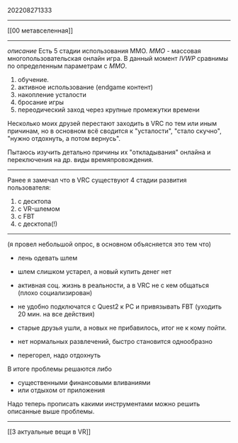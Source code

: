 202208271333
***
[[00 метавселенная]]
***
*описание*
Есть 5 стадии использования ММО.
*ММО* - массовая многопользовательская онлайн игра. 
В данный момент *IVWP* сравнимы по определенным параметрам с *ММО*.

1. обучение.
2. активное использование (endgame контент)
3. накопление усталости
4. бросание игры
5. переодический заход через крупные промежутки времени

Несколько моих друзей перестают заходить в VRC по тем или иным причинам, но в основном всё сводится к "усталости", "стало скучно", "нужно отдохнуть, а потом вернусь". 

Пытаюсь изучить детально причины их "откладывания" онлайна и переключения на др. виды времяпровождения.
***
Ранее я замечал что в VRC существуют 4 стадии развития пользователя:
1. с десктопа
2. с VR-шлемом
3. с FBT
4. с десктопа(!)
***
(я провел небольшой опрос, в основном объясняется это тем что)
- лень одевать шлем
- шлем слишком устарел, а новый купить денег нет

- активная соц. жизнь в реальности, а в VRC не с кем общаться 
(плохо социализирован)
- не удобно подключатся с Quest2 к PC и привязывать FBT 
(уходить 20 мин. на все действия)

- старые друзья ушли, а новых не прибавилось, итог не к кому пойти.

- нет нормальных развлечений, быстро становится однообразно
- перегорел, надо отдохнуть

В итоге проблемы решаются либо
- существенными финансовыми вливаниями
- или отдыхом от приложения

Надо теперь прописать какими инструментами можно решить описанные выше проблемы.
***
[[3 актуальные вещи в VR]]
